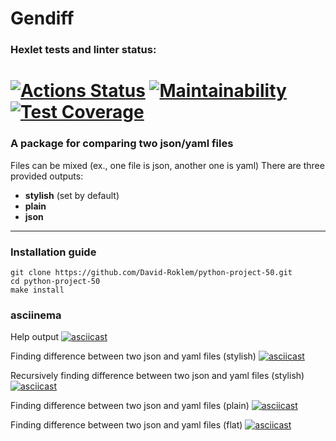 # Gendiff

### Hexlet tests and linter status:
[![Actions Status](https://github.com/David-Roklem/python-project-50/workflows/hexlet-check/badge.svg)](https://github.com/David-Roklem/python-project-50/actions)
[![Maintainability](https://api.codeclimate.com/v1/badges/81b3b34e95e211a425a3/maintainability)](https://codeclimate.com/github/David-Roklem/python-project-50/maintainability)
[![Test Coverage](https://api.codeclimate.com/v1/badges/81b3b34e95e211a425a3/test_coverage)](https://codeclimate.com/github/David-Roklem/python-project-50/test_coverage)
=======

### A package for comparing two json/yaml files
Files can be mixed (ex., one file is json, another one is yaml)
There are three provided outputs:
- **stylish** (set by default)
- **plain**
- **json**
***

### Installation guide
```
git clone https://github.com/David-Roklem/python-project-50.git
cd python-project-50
make install
```

### asciinema

Help output
[![asciicast](https://asciinema.org/a/562163.svg)](https://asciinema.org/a/562163)

Finding difference between two json and yaml files (stylish)
[![asciicast](https://asciinema.org/a/VxyukEoVqmJuVNdtM968lVjKG.svg)](https://asciinema.org/a/VxyukEoVqmJuVNdtM968lVjKG)

Recursively finding difference between two json and yaml files (stylish)
[![asciicast](https://asciinema.org/a/pGhfzGViE9Abn2uJGFk8KTIRN.svg)](https://asciinema.org/a/pGhfzGViE9Abn2uJGFk8KTIRN)

Finding difference between two json and yaml files (plain)
[![asciicast](https://asciinema.org/a/u5d6g8QGCTcPn9qlrhPPsubAB.svg)](https://asciinema.org/a/u5d6g8QGCTcPn9qlrhPPsubAB)

Finding difference between two json and yaml files (flat)
[![asciicast](https://asciinema.org/a/ehi8MgUkYUNJudUQ2UUYpGs3z.svg)](https://asciinema.org/a/ehi8MgUkYUNJudUQ2UUYpGs3z)